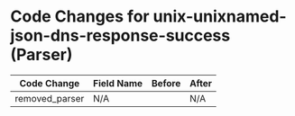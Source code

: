 # Code Changes for unix-unixnamed-json-dns-response-success (Parser)

| Code Change | Field Name | Before | After |
|-------------|------------|--------|-------|
| removed_parser | N/A |  | N/A |